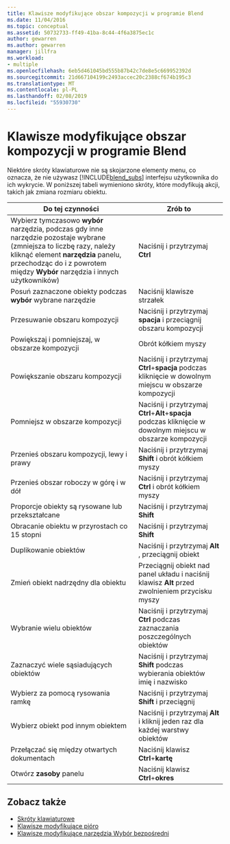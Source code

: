 ```yaml
---
title: Klawisze modyfikujące obszar kompozycji w programie Blend
ms.date: 11/04/2016
ms.topic: conceptual
ms.assetid: 50732733-ff49-41ba-8c44-4f6a3875ec1c
author: gewarren
ms.author: gewarren
manager: jillfra
ms.workload:
- multiple
ms.openlocfilehash: 6eb5d461045bd555b87b42c7de8e5c669952392d
ms.sourcegitcommit: 21d667104199c2493accec20c2388cf674b195c3
ms.translationtype: MT
ms.contentlocale: pl-PL
ms.lasthandoff: 02/08/2019
ms.locfileid: "55930730"
---
```

# <a name="artboard-modifier-keys-in-blend"></a>Klawisze modyfikujące obszar kompozycji w programie Blend
Niektóre skróty klawiaturowe nie są skojarzone elementy menu, co oznacza, że nie używasz [!INCLUDE[blend_subs](../debugger/includes/blend_subs_md.md)] interfejsu użytkownika do ich wykrycie. W poniższej tabeli wymieniono skróty, które modyfikują akcji, takich jak zmiana rozmiaru obiektu.

|Do tej czynności|Zrób to|
| - |-------------|
|Wybierz tymczasowo **wybór** narzędzia, podczas gdy inne narzędzie pozostaje wybrane (zmniejsza to liczbę razy, należy kliknąć element **narzędzia** panelu, przechodząc do i z powrotem między  **Wybór** narzędzia i innych użytkowników)|Naciśnij i przytrzymaj **Ctrl**|
|Posuń zaznaczone obiekty podczas **wybór** wybrane narzędzie|Naciśnij klawisze strzałek|
|Przesuwanie obszaru kompozycji|Naciśnij i przytrzymaj **spacja** i przeciągnij obszaru kompozycji|
|Powiększaj i pomniejszaj, w obszarze kompozycji|Obrót kółkiem myszy|
|Powiększanie obszaru kompozycji|Naciśnij i przytrzymaj **Ctrl**+**spacja** podczas kliknięcie w dowolnym miejscu w obszarze kompozycji|
|Pomniejsz w obszarze kompozycji|Naciśnij i przytrzymaj **Ctrl**+**Alt**+**spacja** podczas kliknięcie w dowolnym miejscu w obszarze kompozycji|
|Przenieś obszaru kompozycji, lewy i prawy|Naciśnij i przytrzymaj **Shift** i obrót kółkiem myszy|
|Przenieś obszar roboczy w górę i w dół|Naciśnij i przytrzymaj **Ctrl** i obrót kółkiem myszy|
|Proporcje obiekty są rysowane lub przekształcane|Naciśnij i przytrzymaj **Shift**|
|Obracanie obiektu w przyrostach co 15 stopni|Naciśnij i przytrzymaj **Shift**|
|Duplikowanie obiektów|Naciśnij i przytrzymaj **Alt** , przeciągnij obiekt|
|Zmień obiekt nadrzędny dla obiektu|Przeciągnij obiekt nad panel układu i naciśnij klawisz **Alt** przed zwolnieniem przycisku myszy|
|Wybranie wielu obiektów|Naciśnij i przytrzymaj **Ctrl** podczas zaznaczania poszczególnych obiektów|
|Zaznaczyć wiele sąsiadujących obiektów|Naciśnij i przytrzymaj **Shift** podczas wybierania obiektów imię i nazwisko|
|Wybierz za pomocą rysowania ramkę|Naciśnij i przytrzymaj **Shift** i przeciągnij|
|Wybierz obiekt pod innym obiektem|Naciśnij i przytrzymaj **Alt** i kliknij jeden raz dla każdej warstwy obiektów|
|Przełączać się między otwartych dokumentach|Naciśnij klawisz **Ctrl**+**kartę**|
|Otwórz **zasoby** panelu|Naciśnij klawisz **Ctrl**+**okres**|

## <a name="see-also"></a>Zobacz także

- [Skróty klawiaturowe](../designers/keyboard-shortcuts-in-blend.md)
- [Klawisze modyfikujące pióro](../designers/pen-tool-modifier-keys-in-blend.md)
- [Klawisze modyfikujące narzędzia Wybór bezpośredni](../designers/direct-selection-tool-modifier-keys-in-blend.md)